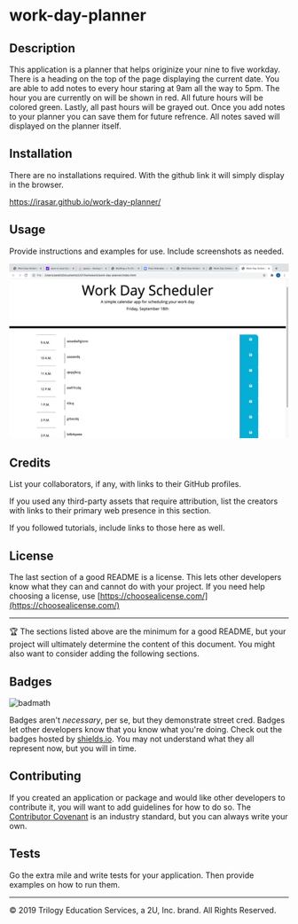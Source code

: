 # work-day-planner

## Description 

This application is a planner that helps originize your nine to five workday. There is a heading on the top of the page displaying the current date. You are able to add notes to every hour staring at 9am all the way to 5pm. The hour you are currently on will be shown in red. All future hours will be colored green. Lastly, all past hours will be grayed out. Once you add notes to your planner you can save them for future refrence. All notes saved will displayed on the planner itself.



## Installation

There are no installations required. With the github link it will simply display in the browser.

 https://irasar.github.io/work-day-planner/


## Usage 

Provide instructions and examples for use. Include screenshots as needed. 

![alt text](assets/planner.png)
## Credits

List your collaborators, if any, with links to their GitHub profiles.

If you used any third-party assets that require attribution, list the creators with links to their primary web presence in this section.

If you followed tutorials, include links to those here as well.



## License

The last section of a good README is a license. This lets other developers know what they can and cannot do with your project. If you need help choosing a license, use [https://choosealicense.com/](https://choosealicense.com/)


---

🏆 The sections listed above are the minimum for a good README, but your project will ultimately determine the content of this document. You might also want to consider adding the following sections.

## Badges

![badmath](https://img.shields.io/github/languages/top/nielsenjared/badmath)

Badges aren't _necessary_, per se, but they demonstrate street cred. Badges let other developers know that you know what you're doing. Check out the badges hosted by [shields.io](https://shields.io/). You may not understand what they all represent now, but you will in time.


## Contributing

If you created an application or package and would like other developers to contribute it, you will want to add guidelines for how to do so. The [Contributor Covenant](https://www.contributor-covenant.org/) is an industry standard, but you can always write your own.

## Tests

Go the extra mile and write tests for your application. Then provide examples on how to run them.


---
© 2019 Trilogy Education Services, a 2U, Inc. brand. All Rights Reserved.

